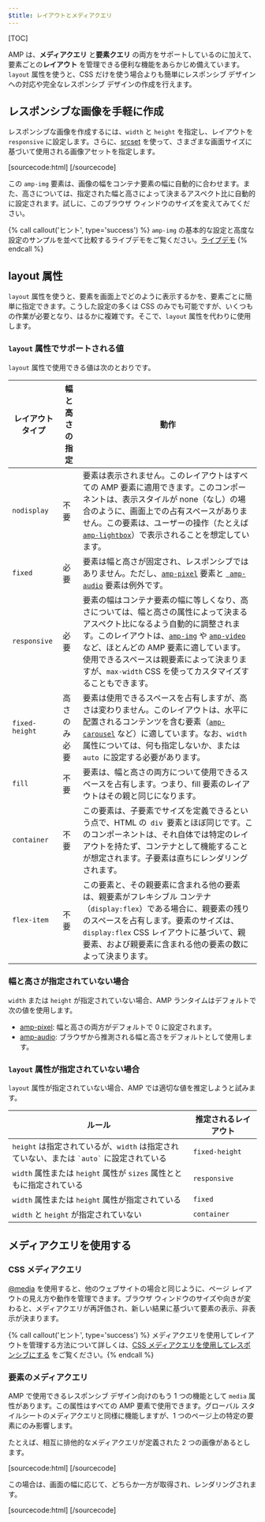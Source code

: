```yaml
---
$title: レイアウトとメディアクエリ
---
```


[TOC]

 AMP は、**メディアクエリ**  と**要素クエリ** の両方をサポートしているのに加えて、要素ごとの**レイアウト** を管理できる便利な機能をあらかじめ備えています。`layout` 属性を使うと、CSS だけを使う場合よりも簡単にレスポンシブ デザインへの対応や完全なレスポンシブ デザインの作成を行えます。

## レスポンシブな画像を手軽に作成

 レスポンシブな画像を作成するには、`width` と `height` を指定し、レイアウトを `responsive` に設定します。さらに、[srcset](ja/docs/guides/responsive/art_direction.html) を使って、さまざまな画面サイズに基づいて使用される画像アセットを指定します。

[sourcecode:html]
<amp-img
    src="/img/narrow.jpg"
    srcset="/img/wide.jpg 640w,
           /img/narrow.jpg 320w"
    width="1698"
    height="2911"
    layout="responsive"
    alt="an image">
</amp-img>
[/sourcecode]

この `amp-img` 要素は、画像の幅をコンテナ要素の幅に自動的に合わせます。また、高さについては、指定された幅と高さによって決まるアスペクト比に自動的に設定されます。試しに、このブラウザ ウィンドウのサイズを変えてみてください。

<amp-img src="/static/img/background.jpg" width="1920" height="1080" layout="responsive"></amp-img>

{% call callout('ヒント', type='success') %}
 `amp-img` の基本的な設定と高度な設定のサンプルを並べて比較するライブデモをご覧ください。[ライブデモ](https://ampbyexample.com/components/amp-img/) 
{% endcall %}

## layout 属性

`layout` 属性を使うと、要素を画面上でどのように表示するかを、要素ごとに簡単に指定できます。こうした設定の多くは CSS のみでも可能ですが、いくつもの作業が必要となり、はるかに複雑です。そこで、`layout` 属性を代わりに使用します。

### `layout` 属性でサポートされる値

`layout` 属性で使用できる値は次のとおりです。

<table>
  <thead>
    <tr>
      <th data-th="Layout type" class="col-twenty">レイアウト タイプ</th>
      <th data-th="Width/height required" class="col-twenty">幅と高さの指定</th>
      <th data-th="Behavior">動作</th>
    </tr>
  </thead>
  <tbody>
    <tr>
      <td data-th="Layout type" class="col-twenty"><code>nodisplay</code></td>
      <td data-th="Description" class="col-twenty">不要</td>
      <td data-th="Behavior"> 要素は表示されません。このレイアウトはすべての AMP 要素に適用できます。このコンポーネントは、表示スタイルが none（なし）の場合のように、画面上での占有スペースがありません。この要素は、ユーザーの操作（たとえば <a href="ja/docs/reference/extended/amp-lightbox.html"><code>amp-lightbox</code></a>）で表示されることを想定しています。</td>
    </tr>
    <tr>
      <td data-th="Layout type" class="col-twenty"><code>fixed</code></td>
      <td data-th="Description" class="col-twenty">必要</td>
      <td data-th="Behavior"> 要素は幅と高さが固定され、レスポンシブではありません。ただし、<a href="ja/docs/reference/amp-pixel.html"><code>amp-pixel</code></a>  要素と <a href="ja/docs/reference/extended/amp-audio.html"><code> amp-audio</code></a> 要素は例外です。</td>
    </tr>
    <tr>
      <td data-th="Layout type" class="col-twenty"><code>responsive</code></td>
      <td data-th="Description" class="col-twenty">必要</td>
      <td data-th="Behavior"> 要素の幅はコンテナ要素の幅に等しくなり、高さについては、幅と高さの属性によって決まるアスペクト比になるよう自動的に調整されます。このレイアウトは、<a href="ja/docs/reference/amp-img.html"><code>amp-img</code></a> や <a href="ja/docs/reference/amp-video.html"><code>amp-video</code></a> など、ほとんどの AMP 要素に適しています。使用できるスペースは親要素によって決まりますが、<code>max-width</code> CSS を使ってカスタマイズすることもできます。</td>
    </tr>
    <tr>
      <td data-th="Layout type" class="col-twenty"><code>fixed-height</code></td>
      <td data-th="Description" class="col-twenty">高さのみ必要</td>
      <td data-th="Behavior"> 要素は使用できるスペースを占有しますが、高さは変わりません。このレイアウトは、水平に配置されるコンテンツを含む要素（<a href="ja/docs/reference/extended/amp-carousel.html"><code>amp-carousel</code></a>   など）に適しています。なお、<code>width</code>  属性については、何も指定しないか、または<code> auto </code>に設定する必要があります。</td>
    </tr>
    <tr>
      <td data-th="Layout type" class="col-twenty"><code>fill</code></td>
      <td data-th="Description" class="col-twenty">不要</td>
      <td data-th="Behavior">要素は、幅と高さの両方について使用できるスペースを占有します。つまり、fill 要素のレイアウトはその親と同じになります。</td>
    </tr>
    <tr>
      <td data-th="Layout type" class="col-twenty"><code>container</code></td>
      <td data-th="Description" class="col-twenty">不要</td>
      <td data-th="Behavior"> この要素は、子要素でサイズを定義できるという点で、HTML の<code> div </code>要素とほぼ同じです。このコンポーネントは、それ自体では特定のレイアウトを持たず、コンテナとして機能することが想定されます。子要素は直ちにレンダリングされます。</td>
    </tr>
    <tr>
      <td data-th="Layout type" class="col-twenty"><code>flex-item</code></td>
      <td data-th="Description" class="col-twenty">不要</td>
      <td data-th="Behavior"> この要素と、その親要素に含まれる他の要素は、親要素がフレキシブル コンテナ（<code>display:flex</code>）である場合に、親要素の残りのスペースを占有します。要素のサイズは、<code>display:flex</code> CSS レイアウトに基づいて、親要素、および親要素に含まれる他の要素の数によって決まります。</td>
    </tr>
  </tbody>
</table>

### 幅と高さが指定されていない場合

`width` または `height` が指定されていない場合、AMP ランタイムはデフォルトで次の値を使用します。

* [amp-pixel](ja/docs/reference/amp-pixel.html): 幅と高さの両方がデフォルトで 0 に設定されます。
* [amp-audio](ja/docs/reference/extended/amp-audio.html): ブラウザから推測される幅と高さをデフォルトとして使用します。

###  <code>layout</code> 属性が指定されていない場合

<code>layout</code> 属性が指定されていない場合、AMP では適切な値を推定しようと試みます。

<table>
  <thead>
    <tr>
      <th data-th="Rule">ルール</th>
      <th data-th="Inferred layout" class="col-thirty">推定されるレイアウト</th>
    </tr>
  </thead>
  <tbody>
    <tr>
      <td data-th="Rule"><code>height</code>  は指定されているが、<code>width</code> は指定されていない、または <code>`auto`</code> に設定されている</td>
      <td data-th="Inferred layout"><code>fixed-height</code></td>
    </tr>
    <tr>
      <td data-th="Rule"> <code>width</code>  属性または <code>height</code> 属性が <code>sizes</code> 属性とともに指定されている</td>
      <td data-th="Inferred layout"><code>responsive</code></td>
    </tr>
    <tr>
      <td data-th="Rule"><code>width</code>  属性または <code>height</code> 属性が指定されている</td>
      <td data-th="Inferred layout"><code>fixed</code></td>
    </tr>
    <tr>
      <td data-th="Rule"><code>width</code>  と <code>height</code> が指定されていない</td>
      <td data-th="Inferred layout"><code>container</code></td>
    </tr>
  </tbody>
</table>

## メディアクエリを使用する

### CSS メディアクエリ

 [@media](https://developer.mozilla.org/ja/docs/Web/CSS/@media) を使用すると、他のウェブサイトの場合と同じように、ページ レイアウトの見え方や動作を管理できます。ブラウザ ウィンドウのサイズや向きが変わると、メディアクエリが再評価され、新しい結果に基づいて要素の表示、非表示が決まります。

{% call callout('ヒント', type='success') %}
 メディアクエリを使用してレイアウトを管理する方法について詳しくは、[CSS メディアクエリを使用してレスポンシブにする](https://developers.google.com/web/fundamentals/design-and-ui/responsive/fundamentals/use-media-queries?hl=en)
をご覧ください。{% endcall %}

### 要素のメディアクエリ

AMP で使用できるレスポンシブ デザイン向けのもう 1 つの機能として `media` 属性があります。この属性はすべての AMP 要素で使用できます。グローバル スタイルシートのメディアクエリと同様に機能しますが、1 つのページ上の特定の要素にのみ影響します。

たとえば、相互に排他的なメディアクエリが定義された 2 つの画像があるとします。

[sourcecode:html]
<amp-img
    media="(min-width: 650px)"
    src="wide.jpg"
    width=466
    height=355
    layout="responsive">
</amp-img>
[/sourcecode]

この場合は、画面の幅に応じて、どちらか一方が取得され、レンダリングされます。

[sourcecode:html]
<amp-img
    media="(max-width: 649px)"
    src="narrow.jpg"
    width=527
    height=193
    layout="responsive">
</amp-img>
[/sourcecode]

